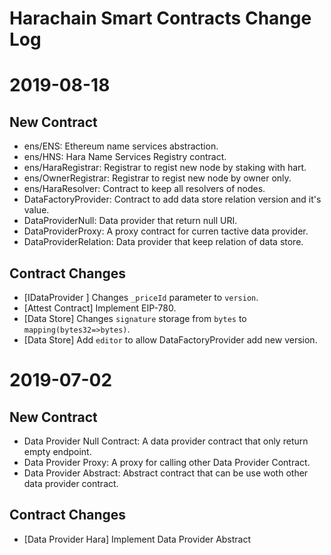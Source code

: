 # Harachain Smart Contracts Change Log

# 2019-08-18
## New Contract
- ens/ENS: Ethereum name services abstraction.
- ens/HNS: Hara Name Services Registry contract.
- ens/HaraRegistrar: Registrar to regist new node by staking with hart.
- ens/OwnerRegistrar: Registrar to regist new node by owner only.
- ens/HaraResolver: Contract to keep all resolvers of nodes.
- DataFactoryProvider: Contract to add data store relation version and it's value.
- DataProviderNull: Data provider that return null URI.
- DataProviderProxy: A proxy contract for curren tactive data provider.
- DataProviderRelation: Data provider that keep relation of data store.

## Contract Changes
- [IDataProvider ] Changes `_priceId` parameter to `version`.
- [Attest Contract] Implement EIP-780.
- [Data Store] Changes `signature` storage from `bytes` to `mapping(bytes32=>bytes)`.
- [Data Store] Add `editor` to allow DataFactoryProvider add new version.


# 2019-07-02
## New Contract
- Data Provider Null Contract: A data provider contract that only return empty endpoint.
- Data Provider Proxy: A proxy for calling other Data Provider Contract.
- Data Provider Abstract: Abstract contract that can be use woth other data provider contract.
## Contract Changes
- [Data Provider Hara] Implement Data Provider Abstract
